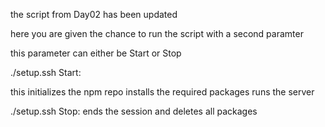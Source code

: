 the script from Day02 has been updated

here you are given the chance to run the script with a second paramter

this parameter can either be Start or Stop

./setup.ssh Start:

this initializes the npm repo
installs the required packages
runs the server

./setup.ssh Stop:
ends the session and deletes all packages
